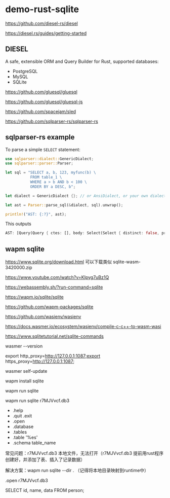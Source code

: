 # demo-rust-sqlite

https://github.com/diesel-rs/diesel

https://diesel.rs/guides/getting-started

## DIESEL

A safe, extensible ORM and Query Builder for Rust, supported databases:

- PostgreSQL
- MySQL
- SQLite

https://github.com/gluesql/gluesql

https://github.com/gluesql/gluesql-js

https://github.com/spacejam/sled

https://github.com/sqlparser-rs/sqlparser-rs

## sqlparser-rs example

To parse a simple `SELECT` statement:

```rust
use sqlparser::dialect::GenericDialect;
use sqlparser::parser::Parser;

let sql = "SELECT a, b, 123, myfunc(b) \
           FROM table_1 \
           WHERE a > b AND b < 100 \
           ORDER BY a DESC, b";

let dialect = GenericDialect {}; // or AnsiDialect, or your own dialect ...

let ast = Parser::parse_sql(&dialect, sql).unwrap();

println!("AST: {:?}", ast);
```

This outputs

```rust
AST: [Query(Query { ctes: [], body: Select(Select { distinct: false, projection: [UnnamedExpr(Identifier("a")), UnnamedExpr(Identifier("b")), UnnamedExpr(Value(Long(123))), UnnamedExpr(Function(Function { name: ObjectName(["myfunc"]), args: [Identifier("b")], over: None, distinct: false }))], from: [TableWithJoins { relation: Table { name: ObjectName(["table_1"]), alias: None, args: [], with_hints: [] }, joins: [] }], selection: Some(BinaryOp { left: BinaryOp { left: Identifier("a"), op: Gt, right: Identifier("b") }, op: And, right: BinaryOp { left: Identifier("b"), op: Lt, right: Value(Long(100)) } }), group_by: [], having: None }), order_by: [OrderByExpr { expr: Identifier("a"), asc: Some(false) }, OrderByExpr { expr: Identifier("b"), asc: None }], limit: None, offset: None, fetch: None })]
```

## wapm sqlite

https://www.sqlite.org/download.html 可以下载类似 sqlite-wasm-3420000.zip 

https://www.youtube.com/watch?v=KIpyg7uBz1Q

https://webassembly.sh/?run-command=sqlite

https://wapm.io/sqlite/sqlite

https://github.com/wapm-packages/sqlite

https://github.com/wasienv/wasienv

https://docs.wasmer.io/ecosystem/wasienv/compile-c-c++-to-wasm-wasi

https://www.sqlitetutorial.net/sqlite-commands

wasmer --version

export http_proxy=http://127.0.0.1:1087;export https_proxy=http://127.0.0.1:1087;

wasmer self-update

wapm install sqlite

wapm run sqlite

wapm run sqlite r7MJVvcf.db3

- .help
- .quit .exit
- .open
- .database
- .tables
- .table '%es'
- .schema table_name

常见问题：r7MJVvcf.db3 本地文件，无法打开（r7MJVvcf.db3 提前用rust程序创建好，并添加了表、插入了记录数据）

解决方案：wapm run sqlite --dir .  （记得将本地目录映射到runtime中）

.open r7MJVvcf.db3

SELECT id, name, data FROM person;






